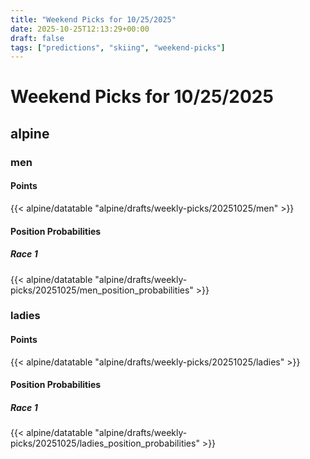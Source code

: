 ```yaml
---
title: "Weekend Picks for 10/25/2025"
date: 2025-10-25T12:13:29+00:00
draft: false
tags: ["predictions", "skiing", "weekend-picks"]
---
```


# Weekend Picks for 10/25/2025

## alpine

### men

#### Points

{{< alpine/datatable "alpine/drafts/weekly-picks/20251025/men" >}}

#### Position Probabilities

##### Race 1

{{< alpine/datatable "alpine/drafts/weekly-picks/20251025/men_position_probabilities" >}}

### ladies

#### Points

{{< alpine/datatable "alpine/drafts/weekly-picks/20251025/ladies" >}}

#### Position Probabilities

##### Race 1

{{< alpine/datatable "alpine/drafts/weekly-picks/20251025/ladies_position_probabilities" >}}

